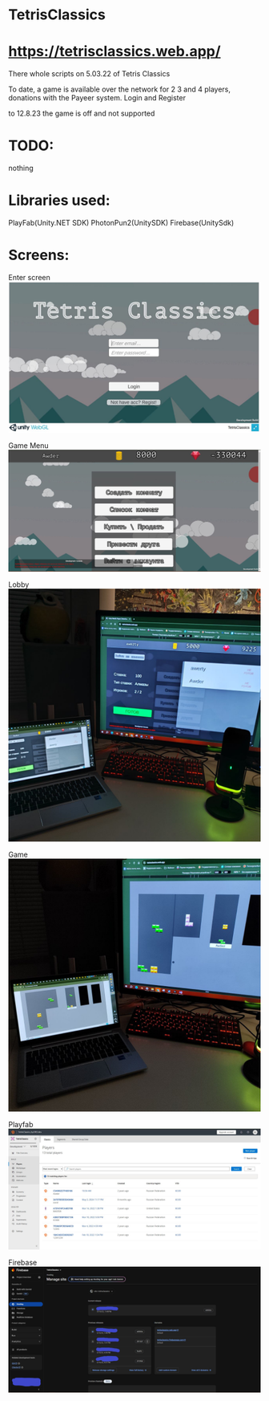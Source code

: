 # TetrisClassics
# https://tetrisclassics.web.app/
There whole scripts on 5.03.22 of Tetris Classics

To date, a game is available over the network for 2 3 and 4 players, donations with the Payeer system. Login and Register

to 12.8.23 the game is off and not supported

# TODO: 
nothing

# Libraries used: 
PlayFab(Unity.NET SDK)
PhotonPun2(UnitySDK)
Firebase(UnitySdk) 

# Screens:

Enter screen
![Enter screen](https://github.com/LeGGro/TetrisClassics/blob/main/showup/tetrisshowup1.JPG)

Game Menu
![Game Menu](https://github.com/LeGGro/TetrisClassics/blob/main/showup/tetrisshowup4.JPG)

Lobby
![Lobby](https://github.com/LeGGro/TetrisClassics/blob/main/showup/5307615487003321747.jpg)

Game
![Game](https://github.com/LeGGro/TetrisClassics/blob/main/showup/5307615487003321746.jpg)

Playfab
![Playfab](https://github.com/LeGGro/TetrisClassics/blob/main/showup/tetrisshowup2.JPG)

Firebase
![firebase](https://github.com/LeGGro/TetrisClassics/blob/main/showup/tetrisshowup3.png)

